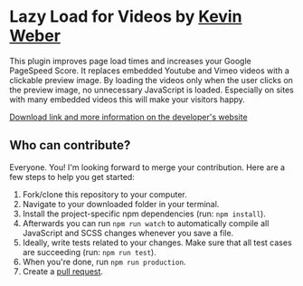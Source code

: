 Lazy Load for Videos by [Kevin Weber](//www.kweber.com)
====================

This plugin improves page load times and increases your Google PageSpeed Score. It replaces embedded Youtube and Vimeo videos with a clickable preview image.
By loading the videos only when the user clicks on the preview image, no unnecessary JavaScript is loaded. Especially on sites with many embedded videos this will make your visitors happy.

[Download link and more information on the developer's website](//www.kweber.com/lazy-load-videos/)

## Who can contribute?
Everyone. You! I'm looking forward to merge your contribution. Here are a few steps to help you get started:

1. Fork/clone this repository to your computer.
1. Navigate to your downloaded folder in your terminal.
1. Install the project-specific npm dependencies (run: `npm install`).
1. Afterwards you can run `npm run watch` to automatically compile all JavaScript and SCSS changes whenever you save a file.
1. Ideally, write tests related to your changes. Make sure that all test cases are succeeding (run: `npm run test`).
1. When you're done, run `npm run production`.
1. Create a [pull request](https://help.github.com/articles/creating-a-pull-request/).
